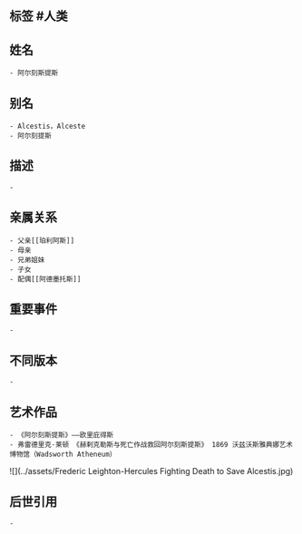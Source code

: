 ## 标签  #人类
## 姓名
	- 阿尔刻斯提斯
## 别名
	- Alcestis，Alceste
	- 阿尔刻提斯
## 描述
	-
## 亲属关系
	- 父亲[[珀利阿斯]]
	- 母亲
	- 兄弟姐妹
	- 子女
	- 配偶[[阿德墨托斯]]
## 重要事件
	-
## 不同版本
	-
## 艺术作品
	- 《阿尔刻斯提斯》——欧里庇得斯
	- 弗雷德里克·莱顿 《赫剌克勒斯与死亡作战救回阿尔刻斯提斯》 1869 沃兹沃斯雅典娜艺术博物馆（Wadsworth Atheneum）
 ![](../assets/Frederic Leighton-Hercules Fighting Death to Save Alcestis.jpg)
## 后世引用
	-
